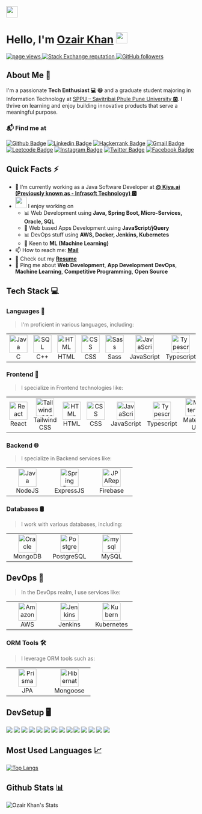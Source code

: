 <img width="30px" margin="0px" src="./icons/Hi.gif">

<h1 align="left" id="OzairKhan-title">Hello, I'm <a href="https://github.com/Ozair-khaan/Ozair-khaan">Ozair Khan</a> <img height="30px" src="https://emojis.slackmojis.com/emojis/images/1531849430/4246/blob-sunglasses.gif?1531849430"></h1>

<p align="left">
  <a href="https://github.com/Ozair-khaan">
    <img src="https://komarev.com/ghpvc/?username=Ozair-khaan" alt="page views" />
  </a>
  <a href="https://stackoverflow.com/users/22878781">
    <img alt="Stack Exchange reputation" src="https://img.shields.io/stackexchange/stackoverflow/r/22878781?color=orange&label=reputation&logo=stackoverflow">
  </a>
  <a href="https://github.com/Ozair-khaan?tab=followers">
    <img alt="GitHub followers" src="https://img.shields.io/github/followers/Ozair-khaan?color=green&logo=github">
  </a>
</p>

## About Me 🚀

I'm a passionate **Tech Enthusiast 💻 😃** and a graduate student majoring in Information Technology at [SPPU – Savitribai Phule Pune University 🅾️](http://www.unipune.ac.in/). I thrive on learning and enjoy building innovative products that serve a meaningful purpose.

### 📬 Find me at

[![Github Badge](http://img.shields.io/badge/-Github-black?style=flat-square&logo=github&link=https://github.com/Ozair-khaan)](https://github.com/Ozair-khaan)
[![Linkedin Badge](https://img.shields.io/badge/-LinkedIn-blue?style=flat-square&logo=Linkedin&logoColor=white&link=https://www.linkedin.com/in/ozair-khaan/)](https://www.linkedin.com/in/ozair-khaan/)
[![Hackerrank Badge](https://img.shields.io/badge/-Hackerrank-2EC866?style=flat-square&logo=HackerRank&logoColor=white&link=https://www.hackerrank.com/profile/ozairkhantech)](https://www.hackerrank.com/profile/ozairkhantech)
[![Gmail Badge](https://img.shields.io/badge/-Gmail-d14836?style=flat-square&logo=Gmail&logoColor=white&link=mailto:ozairkhantech@gmail.com)](mailto:ozairkhantech@gmail.com)
[![Leetcode Badge](https://img.shields.io/badge/-Leetcode-FFA116?style=flat-square&logo=leetcode&logoColor=white&link=https://leetcode.com/u/Ozair_Khaan/)](https://leetcode.com/u/Ozair_Khaan/)
[![Instagram Badge](https://img.shields.io/badge/-Instagram-E4405F?style=flat-square&logo=instagram&logoColor=white&link=https://instagram.com/ozair_khaan)](https://instagram.com/ozair_khaan)
[![Twitter Badge](https://img.shields.io/badge/-Twitter-1DA1F2?style=flat-square&logo=twitter&logoColor=white&link=https://x.com/iamozr)](https://x.com/iamozr)
[![Facebook Badge](https://img.shields.io/badge/-Facebook-1877F2?style=flat-square&logo=facebook&logoColor=white&link=https://www.facebook.com/iamozr/)](https://www.facebook.com/iamozr/)

## Quick Facts ⚡️

- 🔭 I’m currently working as a Java Software Developer at **[@ Kiya.ai (Previously known as - Infrasoft Technology) 🅾️](https://www.kiya.ai/)**
- <img src="https://media.giphy.com/media/WUlplcMpOCEmTGBtBW/giphy.gif" width="30"> I enjoy working on
  - 📊 Web Development using **Java, Spring Boot, Micro-Services, Oracle, SQL**
  - 📱 Web based Apps Development using **JavaScript/jQuery**
  - 📊 DevOps stuff using **AWS, Docker, Jenkins, Kubernetes**
  - 🤖 Keen to **ML (Machine Learning)**
- 📫 How to reach me: **[Mail](mailto:ozairkhantech@gmail.com)**
- 📙 Check out my **[Resume](https://www.linkedin.com/in/ozair-khaan/)**
- 💬 Ping me about **Web Development**, **App Development** **DevOps**, **Machine Learning**, **Competitive Programming**, **Open Source**

## Tech Stack 💻

### Languages 🚀

> I'm proficient in various languages, including:

<table>
  <tr>
  <td align="center" width="96">
      <a href="#Ozair-khaan">
        <img src="./icons/Java.png" width="48" height="48" alt="Java" />
      </a>
      <br>C
    </td>
    <td align="center" width="96">
      <a href="#Ozair-khaan">
        <img src="./icons/SQL.png" width="48" height="48" alt="SQL" />
      </a>
      <br>C++
    </td>
    <td align="center" width="96">
      <a href="#Ozair-khaan">
        <img src="./icons/HTML.png" width="48" height="48" alt="HTML" />
      </a>
      <br>HTML
    </td>
    <td align="center" width="96">
      <a href="#Ozair-khaan">
        <img src="./icons/CSS.png" width="48" height="48" alt="CSS" />
      </a>
      <br>CSS
    </td>
    <td align="center" width="96">
      <a href="#Ozair-khaan" >
        <img src="./icons/Sass.png" width="48" height="48" alt="Sass" />
      </a>
      <br>Sass
    </td>
    <td align="center" width="96">
      <a href="#Ozair-khaan">
        <img src="./icons/JS.png" width="48" height="48" alt="JavaScript" />
      </a>
      <br>JavaScript
    </td>
    <td align="center" width="96">
      <a href="#Ozair-khaan">
        <img src="./icons/Typescript.png" width="48" height="48" alt="Typescript" />
      </a>
      <br>Typescript
    </td>
    <td align="center" width="96">
      <a href="#Ozair-khaan" >
        <img src="https://cdn.jsdelivr.net/gh/devicons/devicon/icons/spring/spring-original.svg" width="48" height="48" alt="Spring Boot" />
      </a>
      <br>Python
    </td>
    <td align="center"  width="96">
      <a href="#Ozair-khaan">
        <img src="./icons/Oracle.png" width="48" height="48" alt="Oracle" />
      </a>
      <br>Dart
    </td>
  </tr>
</table>

### Frontend 🎨

> I specialize in Frontend technologies like:

<table>
  <tr>
    <td align="center" width="96" margin="10">
      <a href="#Ozair-khaan">
        <img src="./icons/React.png" width="48" height="48" alt="React" />
      </a>
      <br>React
    </td>
    <td align="center" width="96">
      <a href="#Ozair-khaan">
        <img src="./icons/Tailwind-CSS.png" width="48" height="48" alt="Tailwind-CSS" />
      </a>
      <br>Tailwind CSS
    </td>
    <td align="center" width="96">
      <a href="#Ozair-khaan">
        <img src="./icons/HTML.png" width="48" height="48" alt="HTML" />
      </a>
      <br>HTML
    </td>
    <td align="center" width="96">
      <a href="#Ozair-khaan">
        <img src="./icons/CSS.png" width="48" height="48" alt="CSS" />
      </a>
      <br>CSS
    </td>
    <td align="center" width="96">
      <a href="#Ozair-khaan">
        <img src="./icons/JS.png" width="48" height="48" alt="JavaScript" />
      </a>
      <br>JavaScript
    </td>
    <td align="center" width="96">
      <a href="#Ozair-khaan">
        <img src="./icons/Typescript.png" width="48" height="48" alt="Typescript" />
      </a>
      <br>Typescript
    </td>
    <td align="center" width="96">
      <a href="#Ozair-khaan">
        <img src="./icons/Material-UI.png" width="48" height="48" alt="Material-UI" />
      </a>
      <br>Material UI
    </td>
    <td align="center" width="96">
      <a href="#Ozair-khaan" >
        <img src="./icons/Bootstrap.png" width="48" height="48" alt="Bootstrap" />
      </a>
      <br>Bootstrap
    </td>
  </tr>
</table>

### Backend 🌐

> I specialize in Backend services like:

<table>
  <tr>
    <td align="center" width="96" margin="10">
      <a href="#Ozair-khaan">
        <img src="./icons/java.png" width="48" height="48" alt="Java" />
      </a>
      <br>NodeJS
    </td>
    <td align="center" width="96">
      <a href="#Ozair-khaan">
        <img src="./icons/spring-boot.png" width="48" height="48" alt="Spring Boot" />
      </a>
      <br>ExpressJS
    </td>
    <td align="center" width="96">
      <a href="#Ozair-khaan">
        <img src="./icons/jpa-repository.png" width="48" height="48" alt="JPARepository" />
      </a>
      <br>Firebase
    </td>
  </tr>
</table>

### Databases 🛢️

> I work with various databases, including:

<table>
  <tr>
    <td align="center" width="96" margin="10">
      <a href="#Ozair-khaan">
        <img src="./icons/oracle.png" width="48" height="48" alt="Oracle" />
      </a>
      <br>MongoDB
    </td>
    <td align="center" width="96">
      <a href="#Ozair-khaan">
        <img src="./icons/Postgresql.png" width="48" height="48" alt="Postgresql" />
      </a>
      <br>PostgreSQL
    </td>
    <td align="center" width="96">
      <a href="#Ozair-khaan">
        <img src="./icons/mysql.png" width="48" height="48" alt="mysql" />
      </a>
      <br>MySQL
    </td>
  </tr>
</table>

## DevOps 🚀

> In the DevOps realm, I use services like:

<table>
  <tr>
    <td align="center" width="96" margin="10">
      <a href="#Ozair-khaan">
        <img src="./icons/Amazon-Web-Services.png" width="48" height="48" alt="Amazon-Web-Services" />
      </a>
      <br>AWS
    </td>
    <td align="center" width="96">
      <a href="#Ozair-khaan">
        <img src="./icons/Jenkins.png" width="48" height="48" alt="Jenkins" />
      </a>
      <br>Jenkins
    </td>
    <td align="center" width="96">
      <a href="#Ozair-khaan">
        <img src="./icons/Kubernetes.png" width="48" height="48" alt="Kubernetes" />
      </a>
      <br>Kubernetes
    </td>
  </tr>
</table>

### ORM Tools 🛠️

> I leverage ORM tools such as:

<table>
  <tr>
  <td align="center" width="96">
      <a href="#Ozair-khaan">
        <img src="./icons/jpa-repository.png" width="48" height="48" alt="Prisma" />
      </a>
      <br>JPA
    </td>
    <td align="center" width="96">
      <a href="#Ozair-khaan">
        <img src="./icons/hibernate.png" width="48" height="48" alt="Hibernate" />
      </a>
      <br>Mongoose
    </td>
  </tr>
</table>

## DevSetup 🖥️

<img src="https://img.shields.io/badge/Git-555555.svg?&style=flat-square&logo=Git&logoColor=0078D6"> <img src="https://img.shields.io/badge/Windows-555555.svg?&style=flat-square&logo=windows&logoColor=0078D6"> <img src="https://img.shields.io/badge/Chrome-555555.svg?&style=flat-square&logo=google-chrome&logoColor=FABC0C"> <img src="https://img.shields.io/badge/VS Code-555555?style=flat-square&logo=visual-studio-code&logoColor=007ACC"> <img src="https://img.shields.io/badge/Android Studio-555555?style=flat-square&logo=android-studio&logoColor=007ACC"> <img src="https://img.shields.io/badge/Terminal-555555.svg?&style=flat-square&logo=powershell&logoColor=white"> <img src="https://img.shields.io/badge/Jupyter-555555.svg?&style=flat-square&logo=jupyter&logoColor=F37626"> <img src="https://img.shields.io/badge/Anaconda-555555.svg?&style=flat-square&logo=anaconda&logoColor=44A833"> <img src="https://img.shields.io/badge/PyCharm-555555.svg?&style=flat-square&logo=pycharm&logoColor=black"> <img src="https://img.shields.io/badge/IntelliJ-555555.svg?&style=flat-square&logo=intellij-idea&logoColor=black"> <img src="https://img.shields.io/badge/Postman-555555.svg?&style=flat-square&logo=postman&logoColor=FF6C37"> <img src="https://img.shields.io/badge/Notion-555555.svg?&style=flat-square&logo=notion&logoColor=white"> <img src="https://img.shields.io/badge/Ubuntu-555555.svg?&style=flat-square&logo=ubuntu&logoColor=E95420"> <img src="https://img.shields.io/badge/Canva-555555.svg?&style=flat-square&logo=canva&logoColor=white">

## Most Used Languages 📈

[![Top Langs](https://github-readme-stats.vercel.app/api/top-langs/?username=Ozair-khaan&theme=chartreuse-dark&show_icons=true&hide_border=false&layout=compact)](https://github.com/Ozair-khaan)

## Github Stats 📊

![Ozair Khan's Stats](https://github-readme-stats.vercel.app/api?username=Ozair-khaan&theme=default&show_icons=true&hide_border=true&count_private=true)
